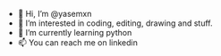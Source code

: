 - 👋 Hi, I’m @yasemxn
- 👀 I’m interested in coding, editing, drawing and stuff.
- 🌱 I’m currently learning python
- 📫 You can reach me on linkedin
<!---
yasemxn/yasemxn is a ✨ special ✨ repository because its `README.md` (this file) appears on your GitHub profile.
You can click the Preview link to take a look at your changes.
--->
